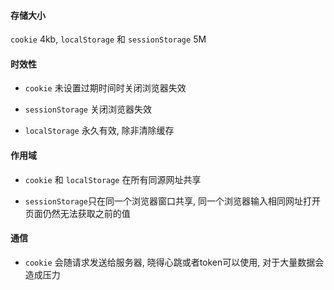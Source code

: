 #### 存储大小

`cookie` 4kb, `localStorage` 和 `sessionStorage` 5M

#### 时效性

- `cookie` 未设置过期时间时关闭浏览器失效

- `sessionStorage` 关闭浏览器失效

- `localStorage` 永久有效, 除非清除缓存

#### 作用域

- `cookie` 和 `localStorage` 在所有同源网址共享

- `sessionStorage`只在同一个浏览器窗口共享, 同一个浏览器输入相同网址打开页面仍然无法获取之前的值

#### 通信


- `cookie` 会随请求发送给服务器, 晓得心跳或者token可以使用, 对于大量数据会造成压力
